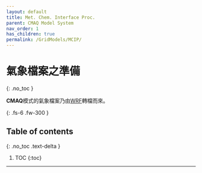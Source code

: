 ```yaml
---
layout: default
title: Met. Chem. Interface Proc.
parent: CMAQ Model System
nav_order: 1
has_children: true
permalink: /GridModels/MCIP/
---
```


# 氣象檔案之準備
{: .no_toc }

**CMAQ**模式的氣象檔案乃由[WRF](https://sinotec2.github.io/Focus-on-Air-Quality/wind_models/WRF/)轉檔而來。

{: .fs-6 .fw-300 }

## Table of contents
{: .no_toc .text-delta }

1. TOC
{:toc}

---




